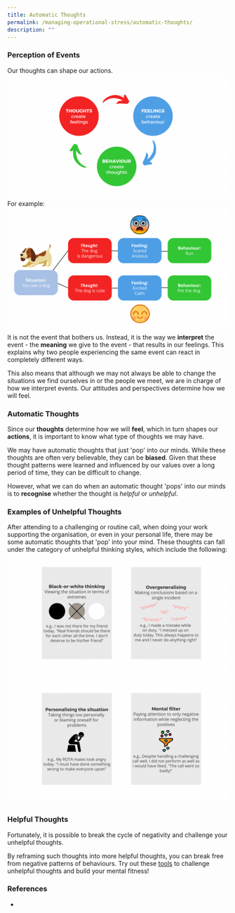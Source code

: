 ```yaml
---
title: Automatic Thoughts
permalink: /managing-operational-stress/automatic-thoughts/
description: ""
---
```

### Perception of Events
Our thoughts can shape our actions.
![](/images/thoughts%20-_%20feelings%20-_%20behaviour.png)
For example:
![](/images/example.png)
It is not the event that bothers us. Instead, it is the way we **interpret** the event - the **meaning** we give to the event - that results in our feelings. This explains why two people experiencing the same event can react in completely different ways. 

This also means that although we may not always be able to change the situations we find ourselves in or the people we meet, we are in charge of how we interpret events. Our attitudes and perspectives determine how we will feel.

### Automatic Thoughts
Since our **thoughts** determine how we will **feel**, which in turn shapes our **actions**, it is important to know what type of thoughts we may have.

We may have automatic thoughts that just 'pop' into our minds. While these thoughts are often very believable, they can be **biased**. Given that these thought patterns were learned and influenced by our values over a long period of time, they can be difficult to change.

However, what we can do when an automatic thought 'pops' into our minds is to **recognise** whether the thought is *helpful* or *unhelpful*. 

### Examples of Unhelpful Thoughts
After attending to a challenging or routine call, when doing your work supporting the organisation, or even in your personal life, there may be some automatic thoughts that 'pop' into your mind. These thoughts can fall under the category of unhelpful thinking styles, which include the following:
![](/images/unhelpful%20thoughts%20examples%201.png)![](/images/unhelpful%20thoughts%20examples%202.png)

### Helpful Thoughts
Fortunately, it is possible to break the cycle of negativity and challenge your unhelpful thoughts.

By reframing such thoughts into more helpful thoughts, you can break free from negative patterns of behaviours. Try out these [tools](/being-a-resilient-responder/mental-fitness) to challenge unhelpful thoughts and build your mental fitness! 

### References
* 